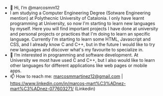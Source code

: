 - 👋 Hi, I’m @marcosmm12
- I am studying a Computer Engineering Degree (Sotware Engineering mention) at Polythecnic University of Catalonia. I only have learnt programming at University, so now I'm starting to learn new languages by myself. Here you will find important projects I have done at university and personal projects or practices that I'm doing to learn an specific language. Currently I'm starting to learn some HTML, Javascript and CSS, and I already know C and C++, but in the future I would like to try new languages and discover what's my favourite to specialize in. 
- 👀 I’m interested in programming and software development. At University we most have used C and C++, but I also would like to learn other languages for different applications like web pages or mobile apps.
- 📫 How to reach me: marcosmmartinez12@gmail.com | https://www.linkedin.com/in/marcos-mart%C3%ADnez-mart%C3%ADnez-077603271/ (Linkedin)
<!---
marcosmm12/marcosmm12 is a ✨ special ✨ repository because its `README.md` (this file) appears on your GitHub profile.
You can click the Preview link to take a look at your changes.
--->
